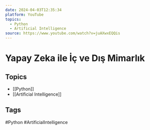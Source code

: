 ```yaml
---
date: 2024-04-03T12:35:34
platform: YouTube
topics:
  - Python
  - Artificial Intelligence
source: https://www.youtube.com/watch?v=juAXwxEQQis
---
```

# Yapay Zeka ile İç ve Dış Mimarlık

## Topics
- [[Python]]
- [[Artificial Intelligence]]

## Tags
#Python #ArtificialIntelligence